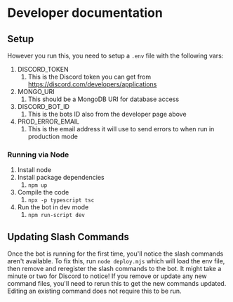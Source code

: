 # Developer documentation

## Setup

However you run this, you need to setup a `.env` file with the following vars:
1. DISCORD_TOKEN
    1. This is the Discord token you can get from https://discord.com/developers/applications
1. MONGO_URI
    1. This should be a MongoDB URI for database access
1. DISCORD_BOT_ID
    1. This is the bots ID also from the developer page above
1. PROD_ERROR_EMAIL
    1. This is the email address it will use to send errors to when run in production mode


### Running via Node

1. Install node
1. Install package dependencies
    1. `npm up`
1. Compile the code
    1. `npx -p typescript tsc`
1. Run the bot in dev mode
    1. `npm run-script dev`


## Updating Slash Commands

Once the bot is running for the first time, you'll notice the slash commands aren't available. To fix this, run `node deploy.mjs` which will load the env file, then remove and reregister the slash commands to the bot. It might take a minute or two for Discord to notice!
If you remove or update any new command files, you'll need to rerun this to get the new commands updated. Editing an existing command does not require this to be run.
